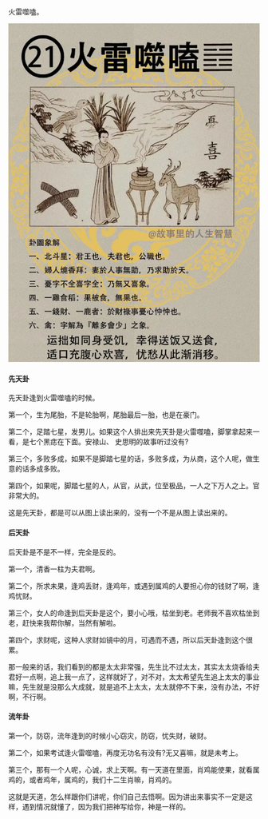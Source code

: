 火雷噬嗑。

![图片](../img/火雷噬嗑.jpg)

#### 先天卦

先天卦逢到火雷噬嗑的时候。

第一个，生为尾胎，不是轮胎啊，尾胎最后一胎，也是在豪门。

第二个，足踏七星，发男儿。如果这个人排出来先天卦是火雷噬嗑，脚掌拿起来一看，是七个黑痣在下面。安禄山、 史思明的故事听过没有?

第三个，多败多成，如果不是脚踏七星的话，多败多成，为从商，这个人呢，做生意的话多成多败。

第四个，如果呢，脚踏七星的人，从官，从武，位至极品，一人之下万人之上。官非常大的。

这是先天卦，都是可以从图上读出来的，没有一个不是从图上读出来的。

#### 后天卦

后天卦是不是不一样，完全是反的。

第一个，清香一柱为夫君啊。

第二个，所求未果，逢鸡丢财，逢鸡年，或遇到属鸡的人要担心你的钱财了啊，逢鸡忧财。

第三个，女人的命逢到后天卦是这个，要小心哦，枯坐到老。老师我不喜欢枯坐到老，赶快来我帮你解，当然有解啦。

第四个，求财呢，这种人求财如镜中的月，可遇而不遇，所以后天卦逢到这个很累。

那一般来的话，我们看到的都是太太非常强，先生比不过太太，其实太太烧香给夫君好一点啊，追上我一点了，这样就好了，对不对，太太希望先生追上太太的事业嘛，先生就是没那么大成就，就是追不上太太，太太就停不下来，没有办法，不好啊，不行啊。

#### 流年卦

第一个，防窃，流年逢到的时候小心窃灾，防窃，忧失财，破财。

第二个，如果考试逢火雷噬嗑，再度无功名有没有?无又喜嘛，就是未考上。

第三个，那有一个人呢，心诚，求上天啊。有一天道在里面，肖鸡能使果，就看属鸡的，或者鸡年，属鸡的，我们十二生肖嘛，肖鸡的。

这就是天道，怎么样跟你们讲呢，你们自己去悟啊。因为讲出来事实不一定是这样，遇到情况就懂了，因为我们把神写给你，神是一样的。